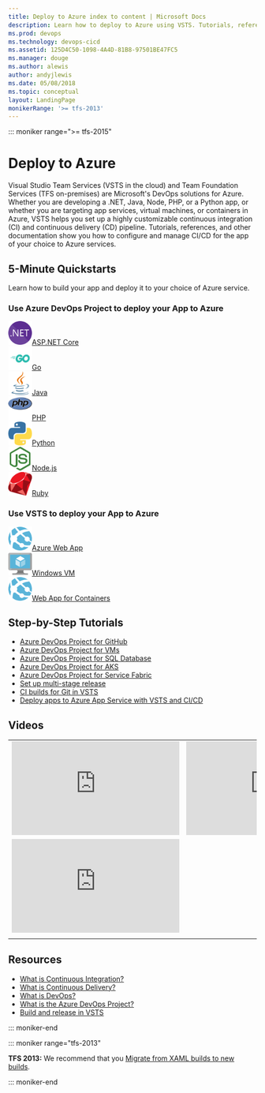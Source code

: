```yaml
---
title: Deploy to Azure index to content | Microsoft Docs    
description: Learn how to deploy to Azure using VSTS. Tutorials, references, and other documentation.  
ms.prod: devops
ms.technology: devops-cicd
ms.assetid: 125D4C50-1098-4A4D-81B8-97501BE47FC5  
ms.manager: douge
ms.author: alewis
author: andyjlewis
ms.date: 05/08/2018
ms.topic: conceptual
layout: LandingPage
monikerRange: '>= tfs-2013'
---
```



::: moniker range=">= tfs-2015"

# Deploy to Azure

Visual Studio Team Services (VSTS in the cloud) and Team Foundation Services (TFS on-premises) are  Microsoft's DevOps solutions for Azure. Whether you are developing a .NET, Java, Node, PHP, or a Python app, or whether you are targeting app services, virtual machines, or containers in Azure, VSTS helps you set up a highly customizable continuous integration (CI) and continuous delivery (CD) pipeline. Tutorials, references, and other documentation show you how to configure and manage CI/CD for the app of your choice to Azure services.

## 5-Minute Quickstarts

Learn how to build your app and deploy it to your choice of Azure service.

### Use Azure DevOps Project to deploy your App to Azure
<!-- Converting to icon48 format, this gets cleaner in YAML -->
<div class="ico48Case halfStack">
<div class="ico48Link"><a href="../pipelines/apps/cd/azure/azure-devops-project-aspnetcore.md?toc=/vsts/deploy-azure/toc.json&bc=/vsts/deploy-azure/breadcrumb/toc.json"><img width="48" height="48" alt="" src="../pipelines/_img/index/logo_net.svg"><span>ASP.NET Core</span></a></div>
<div class="ico48Link"><a href="../pipelines/apps/cd/azure/azure-devops-project-go.md?toc=/vsts/deploy-azure/toc.json&bc=/vsts/deploy-azure/breadcrumb/toc.json"><img width="48" height="48" alt="" src="../pipelines/_img/index/logo_go.svg"><span>Go</span></a></div>
<div class="ico48Link"><a href="../pipelines/apps/cd/azure/azure-devops-project-java.md?toc=/vsts/deploy-azure/toc.json&bc=/vsts/deploy-azure/breadcrumb/toc.json"><img width="48" height="48" alt="" src="../pipelines/_img/index/logo_java.svg"><span>Java</span></a></div>
<div class="ico48Link"><a href="../pipelines/apps/cd/azure/azure-devops-project-php.md?toc=/vsts/deploy-azure/toc.json&bc=/vsts/deploy-azure/breadcrumb/toc.json"><img width="48" height="48" alt="" src="../pipelines/_img/index/logo_php.svg"><span>PHP</span></a></div>
<div class="ico48Link"><a href="../pipelines/apps/cd/azure/azure-devops-project-python.md?toc=/vsts/deploy-azure/toc.json&bc=/vsts/deploy-azure/breadcrumb/toc.json"><img width="48" height="48" alt="" src="../pipelines/_img/index/logo_python.svg"><span>Python</span></a></div>
<div class="ico48Link"><a href="../pipelines/apps/cd/azure/azure-devops-project-nodejs.md?toc=/vsts/deploy-azure/toc.json&bc=/vsts/deploy-azure/breadcrumb/toc.json"><img width="48" height="48" alt="" src="../pipelines/_img/index/logo_nodejs.svg"><span>Node.js</span></a></div>
<div class="ico48Link"><a href="../pipelines/apps/cd/azure/azure-devops-project-ruby.md?toc=/vsts/deploy-azure/toc.json&bc=/vsts/deploy-azure/breadcrumb/toc.json"><img width="48" height="48" alt="" src="../pipelines/_img/index/logo_ruby.svg"><span>Ruby</span></a></div>
</div>

### Use VSTS to deploy your App to Azure
<div class="ico48Case halfStack">
<div class="ico48Link"><a href="../pipelines/apps/cd/azure/aspnet-core-to-azure-webapp.md?toc=/vsts/deploy-azure/toc.json&bc=/vsts/deploy-azure/breadcrumb/toc.json"><img width="48" height="48" alt="" src="../pipelines/_img/index/app-service-web.png"><span>Azure Web App</span></a></div>
<div class="ico48Link"><a href="../pipelines/apps/cd/deploy-webdeploy-iis-deploygroups.md?toc=/vsts/deploy-azure/toc.json&bc=/vsts/deploy-azure/breadcrumb/toc.json"><img width="48" height="48" alt="" src="../pipelines/_img/index/virtualmachine.png"><span>Windows VM</span></a></div>
<div class="ico48Link"><a href="../pipelines/apps/cd/deploy-docker-webapp.md?toc=/vsts/deploy-azure/toc.json&bc=/vsts/deploy-azure/breadcrumb/toc.json"><img width="48" height="48" alt="" src="../pipelines/_img/index/app-service-web.png"><span>Web App for Containers</span></a></div>
</div>

## Step-by-Step Tutorials  

* [Azure DevOps Project for GitHub](../pipelines/actions/azure-devops-project-github.md?toc=/vsts/deploy-azure/toc.json&bc=/vsts/deploy-azure/breadcrumb/toc.json)
* [Azure DevOps Project for VMs](../pipelines/actions/azure-devops-project-vms.md?toc=/vsts/deploy-azure/toc.json&bc=/vsts/deploy-azure/breadcrumb/toc.json)
* [Azure DevOps Project for SQL Database](../pipelines/actions/azure-devops-project-sqldb.md?toc=/vsts/deploy-azure/toc.json&bc=/vsts/deploy-azure/breadcrumb/toc.json)
* [Azure DevOps Project for AKS](../pipelines/actions/azure-devops-project-aks.md?toc=/vsts/deploy-azure/toc.json&bc=/vsts/deploy-azure/breadcrumb/toc.json)
* [Azure DevOps Project for Service Fabric](../pipelines/actions/azure-devops-project-servicefabric.md?toc=/vsts/deploy-azure/toc.json&bc=/vsts/deploy-azure/breadcrumb/toc.json)
* [Set up multi-stage release](../pipelines/actions/define-multistage-release-process.md?toc=/vsts/deploy-azure/toc.json&bc=/vsts/deploy-azure/breadcrumb/toc.json)
* [CI builds for Git in VSTS](../pipelines/actions/ci-build-git.md?toc=/vsts/deploy-azure/toc.json&bc=/vsts/deploy-azure/breadcrumb/toc.json)
* [Deploy apps to Azure App Service with VSTS and CI/CD](https://docs.microsoft.com/learn/deploy-apps-to-azure/index)

## Videos

| | |
| --- | --- |
| <iframe src="https://channel9.msdn.com/Events/Connect/2017/T181/player" width="340" height="190" allowFullScreen frameBorder="0"></iframe> | <iframe src="https://channel9.msdn.com/Events/Connect/2017/T175/player" width="340" height="190" allowFullScreen frameBorder="0"></iframe> |
| <iframe src="https://channel9.msdn.com/Events/Visual-Studio/Visual-Studio-2017-Launch/190/player" width="340" height="190" allowFullScreen frameBorder="0"></iframe> | |
| | |

## Resources

- [What is Continuous Integration?](/azure/devops/what-is-continuous-integration)  
- [What is Continuous Delivery?](/azure/devops/what-is-continuous-delivery)  
- [What is DevOps?](/azure/devops/what-is-devops)
- [What is the Azure DevOps Project?](/azure/devops-project/overview)
- [Build and release in VSTS](../pipelines/index.md)

::: moniker-end

::: moniker range="tfs-2013"

**TFS 2013:** We recommend that you [Migrate from XAML builds to new builds](../pipelines/actions/migrate-from-xaml-builds.md).

::: moniker-end
